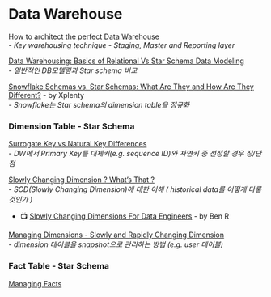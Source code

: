 # Data Warehouse

[How to architect the perfect Data Warehouse](https://medium.com/@lewisdgavin/how-to-architect-the-perfect-data-warehouse-b3af2e01342e)\
&#x20; _-  Key warehousing technique - Staging, Master and Reporting layer_

[Data Warehousing: Basics of Relational Vs Star Schema Data Modeling](https://medium.com/@daryl.ung/data-warehousing-basics-of-relational-vs-star-schema-data-modeling-75a68eeaf0e3)\
&#x20; _-  일반적인 DB모델링과 Star schema 비교_

[Snowflake Schemas vs. Star Schemas: What Are They and How Are They Different?](https://www.xplenty.com/blog/snowflake-schemas-vs-star-schemas-what-are-they-and-how-are-they-different/) - by Xplenty\
&#x20; _-  Snowflake는 Star schema의 dimension table을 정규화_

### Dimension Table - Star Schema

[Surrogate Key vs Natural Key Differences](https://www.mssqltips.com/sqlservertip/5431/surrogate-key-vs-natural-key-differences-and-when-to-use-in-sql-server/)\
&#x20; \-  _DW에서 Primary Key를 대체키(e.g. sequence ID)와 자연키 중 선정할 경우 장/단점_

[Slowly Changing Dimension ? What’s That ?](https://medium.com/@atriadplt/slowly-changing-dimension-whats-that-8ebf7cfef113)\
&#x20; \-  _SCD(Slowly Changing Dimension)에 대한 이해 ( historical data를 어떻게 다룰 것인가 )_

* 📺 [Slowly Changing Dimensions For Data Engineers](https://www.youtube.com/watch?v=1FZ7et0pN4c) - by Ben R

[Managing Dimensions - Slowly and Rapidly Changing Dimension](https://towardsdatascience.com/building-a-modern-batch-data-warehouse-without-updates-7819bfa3c1ee#beba)\
&#x20; \-  _dimension 테이블을 snapshot으로 관리하는 방법 (e.g. user 테이블)_

### Fact Table - Star Schema

[Managing Facts](https://towardsdatascience.com/building-a-modern-batch-data-warehouse-without-updates-7819bfa3c1ee#8d09)
